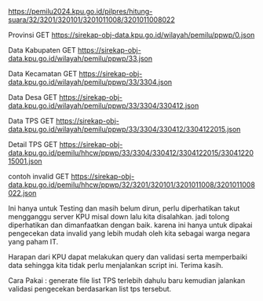 https://pemilu2024.kpu.go.id/pilpres/hitung-suara/32/3201/320101/3201011008/3201011008022

Provinsi
GET https://sirekap-obj-data.kpu.go.id/wilayah/pemilu/ppwp/0.json

Data Kabupaten
GET https://sirekap-obj-data.kpu.go.id/wilayah/pemilu/ppwp/33.json

Data Kecamatan
GET https://sirekap-obj-data.kpu.go.id/wilayah/pemilu/ppwp/33/3304.json

Data Desa
GET https://sirekap-obj-data.kpu.go.id/wilayah/pemilu/ppwp/33/3304/330412.json

Data TPS
GET https://sirekap-obj-data.kpu.go.id/wilayah/pemilu/ppwp/33/3304/330412/3304122015.json

Detail TPS
GET https://sirekap-obj-data.kpu.go.id/pemilu/hhcw/ppwp/33/3304/330412/3304122015/3304122015001.json

contoh invalid
GET https://sirekap-obj-data.kpu.go.id/pemilu/hhcw/ppwp/32/3201/320101/3201011008/3201011008022.json

Ini hanya untuk Testing dan masih belum dirun, perlu diperhatikan takut mengganggu server KPU misal down lalu kita disalahkan. jadi tolong diperhatikan dan dimanfaatkan dengan baik.
karena ini hanya untuk dipakai pengecekan data invalid yang lebih mudah oleh kita sebagai warga negara yang paham IT.

Harapan dari KPU dapat melakukan query dan validasi serta memperbaiki data sehingga kita tidak perlu menjalankan script ini.
Terima kasih.

Cara Pakai :
generate file list TPS terlebih dahulu
baru kemudian jalankan validasi pengecekan berdasarkan list tps tersebut.
